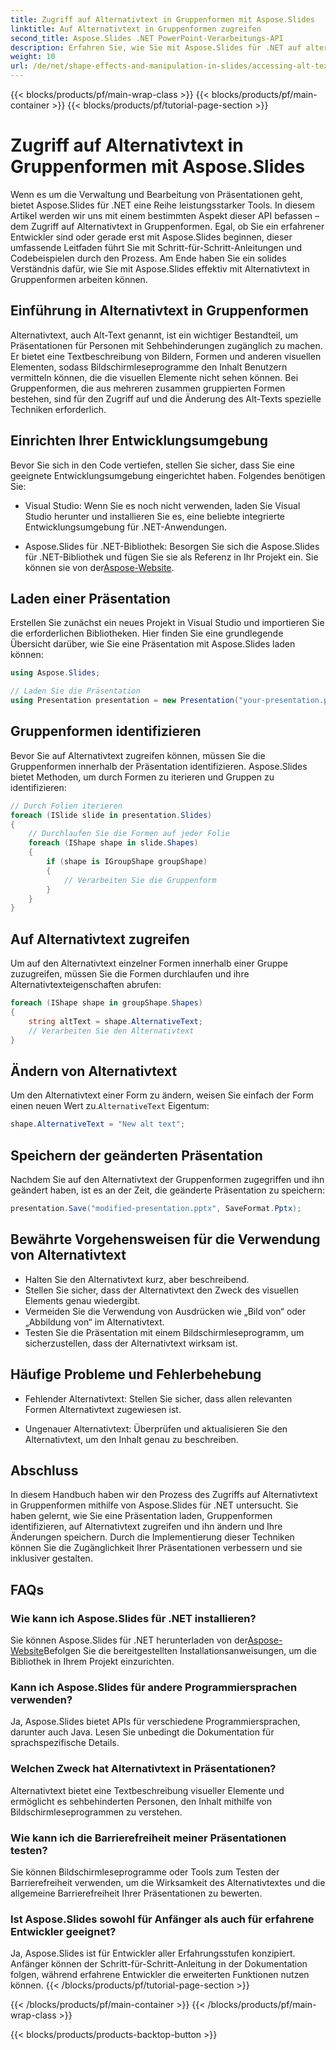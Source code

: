 ```yaml
---
title: Zugriff auf Alternativtext in Gruppenformen mit Aspose.Slides
linktitle: Auf Alternativtext in Gruppenformen zugreifen
second_title: Aspose.Slides .NET PowerPoint-Verarbeitungs-API
description: Erfahren Sie, wie Sie mit Aspose.Slides für .NET auf alternativen Text in Gruppenformen zugreifen. Schritt-für-Schritt-Anleitung mit Codebeispielen.
weight: 10
url: /de/net/shape-effects-and-manipulation-in-slides/accessing-alt-text-group-shapes/
---
```


{{< blocks/products/pf/main-wrap-class >}}
{{< blocks/products/pf/main-container >}}
{{< blocks/products/pf/tutorial-page-section >}}

# Zugriff auf Alternativtext in Gruppenformen mit Aspose.Slides


Wenn es um die Verwaltung und Bearbeitung von Präsentationen geht, bietet Aspose.Slides für .NET eine Reihe leistungsstarker Tools. In diesem Artikel werden wir uns mit einem bestimmten Aspekt dieser API befassen – dem Zugriff auf Alternativtext in Gruppenformen. Egal, ob Sie ein erfahrener Entwickler sind oder gerade erst mit Aspose.Slides beginnen, dieser umfassende Leitfaden führt Sie mit Schritt-für-Schritt-Anleitungen und Codebeispielen durch den Prozess. Am Ende haben Sie ein solides Verständnis dafür, wie Sie mit Aspose.Slides effektiv mit Alternativtext in Gruppenformen arbeiten können.

## Einführung in Alternativtext in Gruppenformen

Alternativtext, auch Alt-Text genannt, ist ein wichtiger Bestandteil, um Präsentationen für Personen mit Sehbehinderungen zugänglich zu machen. Er bietet eine Textbeschreibung von Bildern, Formen und anderen visuellen Elementen, sodass Bildschirmleseprogramme den Inhalt Benutzern vermitteln können, die die visuellen Elemente nicht sehen können. Bei Gruppenformen, die aus mehreren zusammen gruppierten Formen bestehen, sind für den Zugriff auf und die Änderung des Alt-Texts spezielle Techniken erforderlich.

## Einrichten Ihrer Entwicklungsumgebung

Bevor Sie sich in den Code vertiefen, stellen Sie sicher, dass Sie eine geeignete Entwicklungsumgebung eingerichtet haben. Folgendes benötigen Sie:

- Visual Studio: Wenn Sie es noch nicht verwenden, laden Sie Visual Studio herunter und installieren Sie es, eine beliebte integrierte Entwicklungsumgebung für .NET-Anwendungen.

-  Aspose.Slides für .NET-Bibliothek: Besorgen Sie sich die Aspose.Slides für .NET-Bibliothek und fügen Sie sie als Referenz in Ihr Projekt ein. Sie können sie von der[Aspose-Website](https://reference.aspose.com/slides/net/).

## Laden einer Präsentation

Erstellen Sie zunächst ein neues Projekt in Visual Studio und importieren Sie die erforderlichen Bibliotheken. Hier finden Sie eine grundlegende Übersicht darüber, wie Sie eine Präsentation mit Aspose.Slides laden können:

```csharp
using Aspose.Slides;

// Laden Sie die Präsentation
using Presentation presentation = new Presentation("your-presentation.pptx");
```

## Gruppenformen identifizieren

Bevor Sie auf Alternativtext zugreifen können, müssen Sie die Gruppenformen innerhalb der Präsentation identifizieren. Aspose.Slides bietet Methoden, um durch Formen zu iterieren und Gruppen zu identifizieren:

```csharp
// Durch Folien iterieren
foreach (ISlide slide in presentation.Slides)
{
    // Durchlaufen Sie die Formen auf jeder Folie
    foreach (IShape shape in slide.Shapes)
    {
        if (shape is IGroupShape groupShape)
        {
            // Verarbeiten Sie die Gruppenform
        }
    }
}
```

## Auf Alternativtext zugreifen

Um auf den Alternativtext einzelner Formen innerhalb einer Gruppe zuzugreifen, müssen Sie die Formen durchlaufen und ihre Alternativtexteigenschaften abrufen:

```csharp
foreach (IShape shape in groupShape.Shapes)
{
    string altText = shape.AlternativeText;
    // Verarbeiten Sie den Alternativtext
}
```

## Ändern von Alternativtext

 Um den Alternativtext einer Form zu ändern, weisen Sie einfach der Form einen neuen Wert zu.`AlternativeText` Eigentum:

```csharp
shape.AlternativeText = "New alt text";
```

## Speichern der geänderten Präsentation

Nachdem Sie auf den Alternativtext der Gruppenformen zugegriffen und ihn geändert haben, ist es an der Zeit, die geänderte Präsentation zu speichern:

```csharp
presentation.Save("modified-presentation.pptx", SaveFormat.Pptx);
```

## Bewährte Vorgehensweisen für die Verwendung von Alternativtext

- Halten Sie den Alternativtext kurz, aber beschreibend.
- Stellen Sie sicher, dass der Alternativtext den Zweck des visuellen Elements genau wiedergibt.
- Vermeiden Sie die Verwendung von Ausdrücken wie „Bild von“ oder „Abbildung von“ im Alternativtext.
- Testen Sie die Präsentation mit einem Bildschirmleseprogramm, um sicherzustellen, dass der Alternativtext wirksam ist.

## Häufige Probleme und Fehlerbehebung

- Fehlender Alternativtext: Stellen Sie sicher, dass allen relevanten Formen Alternativtext zugewiesen ist.

- Ungenauer Alternativtext: Überprüfen und aktualisieren Sie den Alternativtext, um den Inhalt genau zu beschreiben.

## Abschluss

In diesem Handbuch haben wir den Prozess des Zugriffs auf Alternativtext in Gruppenformen mithilfe von Aspose.Slides für .NET untersucht. Sie haben gelernt, wie Sie eine Präsentation laden, Gruppenformen identifizieren, auf Alternativtext zugreifen und ihn ändern und Ihre Änderungen speichern. Durch die Implementierung dieser Techniken können Sie die Zugänglichkeit Ihrer Präsentationen verbessern und sie inklusiver gestalten.

## FAQs

### Wie kann ich Aspose.Slides für .NET installieren?

 Sie können Aspose.Slides für .NET herunterladen von der[Aspose-Website](https://reference.aspose.com/slides/net/)Befolgen Sie die bereitgestellten Installationsanweisungen, um die Bibliothek in Ihrem Projekt einzurichten.

### Kann ich Aspose.Slides für andere Programmiersprachen verwenden?

Ja, Aspose.Slides bietet APIs für verschiedene Programmiersprachen, darunter auch Java. Lesen Sie unbedingt die Dokumentation für sprachspezifische Details.

### Welchen Zweck hat Alternativtext in Präsentationen?

Alternativtext bietet eine Textbeschreibung visueller Elemente und ermöglicht es sehbehinderten Personen, den Inhalt mithilfe von Bildschirmleseprogrammen zu verstehen.

### Wie kann ich die Barrierefreiheit meiner Präsentationen testen?

Sie können Bildschirmleseprogramme oder Tools zum Testen der Barrierefreiheit verwenden, um die Wirksamkeit des Alternativtextes und die allgemeine Barrierefreiheit Ihrer Präsentationen zu bewerten.

### Ist Aspose.Slides sowohl für Anfänger als auch für erfahrene Entwickler geeignet?

Ja, Aspose.Slides ist für Entwickler aller Erfahrungsstufen konzipiert. Anfänger können der Schritt-für-Schritt-Anleitung in der Dokumentation folgen, während erfahrene Entwickler die erweiterten Funktionen nutzen können.
{{< /blocks/products/pf/tutorial-page-section >}}

{{< /blocks/products/pf/main-container >}}
{{< /blocks/products/pf/main-wrap-class >}}

{{< blocks/products/products-backtop-button >}}
